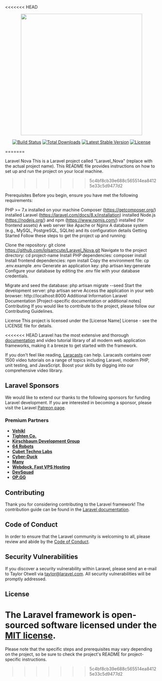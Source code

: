 <<<<<<< HEAD
<p align="center"><a href="https://laravel.com" target="_blank"><img src="https://raw.githubusercontent.com/laravel/art/master/logo-lockup/5%20SVG/2%20CMYK/1%20Full%20Color/laravel-logolockup-cmyk-red.svg" width="400"></a></p>

<p align="center">
<a href="https://travis-ci.org/laravel/framework"><img src="https://travis-ci.org/laravel/framework.svg" alt="Build Status"></a>
<a href="https://packagist.org/packages/laravel/framework"><img src="https://poser.pugx.org/laravel/framework/d/total.svg" alt="Total Downloads"></a>
<a href="https://packagist.org/packages/laravel/framework"><img src="https://poser.pugx.org/laravel/framework/v/stable.svg" alt="Latest Stable Version"></a>
<a href="https://packagist.org/packages/laravel/framework"><img src="https://poser.pugx.org/laravel/framework/license.svg" alt="License"></a>
</p>
=======

Laravel Nova
This is a Laravel project called "Laravel_Nova" (replace with the actual project name). This README file provides instructions on how to set up and run the project on your local machine.
>>>>>>> 5c4bf8cb39e688c565514ea84125e33c5d9477d2

Prerequisites
Before you begin, ensure you have met the following requirements:

PHP >= 7.x installed on your machine
Composer (https://getcomposer.org/) installed
Laravel (https://laravel.com/docs/8.x/installation) installed
Node.js (https://nodejs.org/) and npm (https://www.npmjs.com/) installed (for frontend assets)
A web server like Apache or Nginx
A database system (e.g., MySQL, PostgreSQL, SQLite) and its configuration details
Getting Started
Follow these steps to get the project up and running:

Clone the repository:
git clone https://github.com/lolsamcute/Laravel_Nova.git
Navigate to the project directory:
cd project-name
Install PHP dependencies:
composer install
Install frontend dependencies:
npm install
Copy the environment file:
cp .env.example .env
Generate an application key:
php artisan key:generate
Configure your database by editing the .env file with your database credentials.

Migrate and seed the database:
php artisan migrate --seed
Start the development server:
php artisan serve
Access the application in your web browser:
http://localhost:8000
Additional Information
Laravel Documentation
[Project-specific documentation or additional notes]
Contributing
If you would like to contribute to the project, please follow our Contributing Guidelines.

License
This project is licensed under the [License Name] License - see the LICENSE file for details.

<<<<<<< HEAD
Laravel has the most extensive and thorough [documentation](https://laravel.com/docs) and video tutorial library of all modern web application frameworks, making it a breeze to get started with the framework.

If you don't feel like reading, [Laracasts](https://laracasts.com) can help. Laracasts contains over 1500 video tutorials on a range of topics including Laravel, modern PHP, unit testing, and JavaScript. Boost your skills by digging into our comprehensive video library.

## Laravel Sponsors

We would like to extend our thanks to the following sponsors for funding Laravel development. If you are interested in becoming a sponsor, please visit the Laravel [Patreon page](https://patreon.com/taylorotwell).

### Premium Partners

- **[Vehikl](https://vehikl.com/)**
- **[Tighten Co.](https://tighten.co)**
- **[Kirschbaum Development Group](https://kirschbaumdevelopment.com)**
- **[64 Robots](https://64robots.com)**
- **[Cubet Techno Labs](https://cubettech.com)**
- **[Cyber-Duck](https://cyber-duck.co.uk)**
- **[Many](https://www.many.co.uk)**
- **[Webdock, Fast VPS Hosting](https://www.webdock.io/en)**
- **[DevSquad](https://devsquad.com)**
- **[OP.GG](https://op.gg)**

## Contributing

Thank you for considering contributing to the Laravel framework! The contribution guide can be found in the [Laravel documentation](https://laravel.com/docs/contributions).

## Code of Conduct

In order to ensure that the Laravel community is welcoming to all, please review and abide by the [Code of Conduct](https://laravel.com/docs/contributions#code-of-conduct).

## Security Vulnerabilities

If you discover a security vulnerability within Laravel, please send an e-mail to Taylor Otwell via [taylor@laravel.com](mailto:taylor@laravel.com). All security vulnerabilities will be promptly addressed.

## License

The Laravel framework is open-sourced software licensed under the [MIT license](https://opensource.org/licenses/MIT).
=======
Please note that the specific steps and prerequisites may vary depending on the project, so be sure to check the project's README for project-specific instructions.
>>>>>>> 5c4bf8cb39e688c565514ea84125e33c5d9477d2
